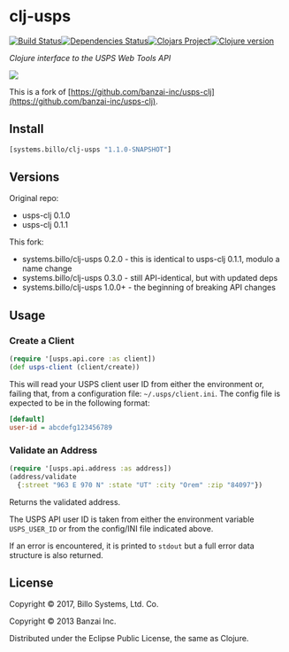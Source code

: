 # clj-usps

[![Build Status][travis-badge]][travis][![Dependencies Status][deps-badge]][deps][![Clojars Project][clojars-badge]][clojars][![Clojure version][clojure-v]](project.clj)

*Clojure interface to the USPS Web Tools API*

[![][logo]][logo-large]

This is a fork of
[https://github.com/banzai-inc/usps-clj](https://github.com/banzai-inc/usps-clj).


## Install

``` clojure
[systems.billo/clj-usps "1.1.0-SNAPSHOT"]
```


## Versions

Original repo:
* usps-clj 0.1.0
* usps-clj 0.1.1

This fork:
* systems.billo/clj-usps 0.2.0 - this is identical to usps-clj 0.1.1,
  modulo a name change
* systems.billo/clj-usps 0.3.0 - still API-identical, but with updated deps
* systems.billo/clj-usps 1.0.0+ - the beginning of breaking API changes


## Usage

### Create a Client

```clj
(require '[usps.api.core :as client])
(def usps-client (client/create))
```

This will read your USPS client user ID from either the environment or, failing
that, from a configuration file: `~/.usps/client.ini`. The config file is
expected to be in the following format:

```ini
[default]
user-id = abcdefg123456789
```


### Validate an Address

```clj
(require '[usps.api.address :as address])
(address/validate
  {:street "963 E 970 N" :state "UT" :city "Orem" :zip "84097"})
```

Returns the validated address.

The USPS API user ID is taken from either the environment variable
`USPS_USER_ID` or from the config/INI file indicated above.

If an error is encountered, it is printed to `stdout` but a full error data
structure is also returned.


## License

Copyright © 2017, Billo Systems, Ltd. Co.

Copyright © 2013 Banzai Inc.

Distributed under the Eclipse Public License, the same as Clojure.


<!-- Named page links below: /-->

[travis]: https://travis-ci.org/billosys/clj-usps
[travis-badge]: https://travis-ci.org/billosys/clj-usps.png?branch=master
[deps]: http://jarkeeper.com/billosys/clj-usps
[deps-badge]: http://jarkeeper.com/billosys/clj-usps/status.svg
[logo]: resources/images/old-usps-logo.png
[logo-large]: resources/images/old-usps-logo-large.png
[tag-badge]: https://img.shields.io/github/tag/billosys/clj-usps.svg
[tag]: https://github.com/billosys/clj-usps/tags
[clojure-v]: https://img.shields.io/badge/clojure-1.8.0-blue.svg
[clojars]: https://clojars.org/systems.billo/clj-usps
[clojars-badge]: https://img.shields.io/clojars/v/systems.billo/clj-usps.svg
